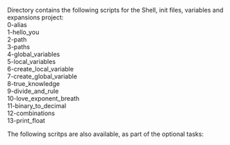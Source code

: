 Directory contains the following scripts for the Shell, init files, variables and expansions project:  
0-alias  
1-hello_you  
2-path  
3-paths  
4-global_variables  
5-local_variables  
6-create_local_variable  
7-create_global_variable  
8-true_knowledge  
9-divide_and_rule  
10-love_exponent_breath  
11-binary_to_decimal  
12-combinations  
13-print_float  
  
The following scritps are also available, as part of the optional tasks:  
